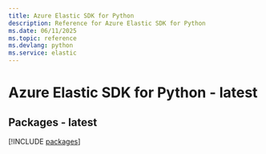 ```yaml
---
title: Azure Elastic SDK for Python
description: Reference for Azure Elastic SDK for Python
ms.date: 06/11/2025
ms.topic: reference
ms.devlang: python
ms.service: elastic
---
```

# Azure Elastic SDK for Python - latest
## Packages - latest
[!INCLUDE [packages](elastic-index.md)]